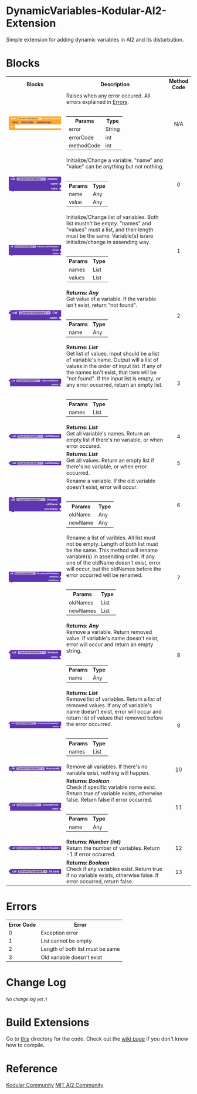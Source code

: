 # DynamicVariables-Kodular-AI2-Extension
Simple extension for adding dynamic variables in AI2 and its disturbution.

# Blocks

<table style = "width:100%">
	<tr>
		<th width = "35%">Blocks</th>
		<th width = "60%">Description</th>
		<th width = "5%">Method Code</th>
	</tr>
	<tr>
		<td>
			<img src = "assets/WhenErrorOccurred.png">
		</td>
		<td>Raises when any error occured. All errors explained in <a href="https://github.com/WaterMelonOof/DynamicVariables-Kodular-AI2-Extension/blob/master/README.md#errors">Errors</a>. <br><br>
		<table>
			<tr>
				<th>Params</th>
				<th>Type</th>
			</tr>
			<tr>
				<td>error</td>
				<td>String</td>
			</tr>
			<tr>
				<td>errorCode</td>
				<td>int</td>
			</tr>
			<tr>
				<td>methodCode</td>
				<td>int</td>
			<tr>
			</table>
		</td>
		<td align = "center">N/A</td>
	</tr>
	<tr>
		<td>
			<img src = "assets/Initialize.png">
		</td>
		<td>Initialize/Change a variable. "name" and "value" can be anything but not nothing. <br><br>
		<table>
			<tr>
				<th>Params</th>
				<th>Type</th>
			</tr>
			<tr>
				<td>name</td>
				<td>Any</td>
			</tr>
			<tr>
				<td>value</td>
				<td>Any</td>
			</tr>
			</table>
		</td>
		<td align = "center">0</td>
	</tr>
	<tr>
		<td>
			<img src = "assets/InitializeListOfVariables.png">
		</td>
		<td>Initialize/Change list of variables. Both list mustn't be empty. "names" and "values" must a list, and their length must be the same. Variable(s) is/are initialize/change in assending way.<br><br>
		<table>
			<tr>
				<th>Params</th>
				<th>Type</th>
			</tr>
			<tr>
				<td>names</td>
				<td>List</td>
			</tr>
			<tr>
				<td>values</td>
				<td>List</td>
			</tr>
			</table>
		</td>
		<td align = "center">1</td>
	</tr>
	<tr>
		<td>
			<img src = "assets/Get.png">
		</td>
		<td><b>Returns: <i>Any</i></b><br>Get value of a variable. If the variable isn't exist, return "not found".<br><br>
		<table>
			<tr>
				<th>Params</th>
				<th>Type</th>
			</tr>
			<tr>
				<td>name</td>
				<td>Any</td>
			</tr>
			</table>
		</td>
		<td align = "center">2</td>
	</tr>
	<tr>
		<td>
			<img src = "assets/GetListOfValues.png">
		</td>
		<td><b>Returns: <i>List</i></b><br>Get list of values. Input should be a list of variable's name. Output will a list of values in the order of input list. If any of the names isn't exist, that item will be "not found". If the input list is empty, or any error occurred, return an empty list.<br><br>
		<table>
			<tr>
				<th>Params</th>
				<th>Type</th>
			</tr>
			<tr>
				<td>names</td>
				<td>List</td>
			</tr>
			</table>
		</td>
		<td align = "center">3</td>
	</tr>
	<tr>
		<td>
			<img src = "assets/GetAllNames.png">
		</td>
		<td><b>Returns: <i>List</i></b><br>Get all variable's names. Return an empty list if there's no variable, or when error occured.</td>
		<td align = "center">4</td>
	</tr>
	<tr>
		<td>
			<img src = "assets/GetAllValues.png">
		</td>
		<td><b>Returns: <i>List</i></b><br>Get all values. Return an empty list if there's no variable, or when error occurred.</td>
		<td align = "center">5</td>
	</tr>
	<tr>
		<td>
			<img src = "assets/Rename.png">
		</td>
		<td>Rename a variable. If the old variable doesn't exist, error will occur.<br><br>
		<table>
			<tr>
				<th>Params</th>
				<th>Type</th>
			</tr>
			<tr>
				<td>oldName</td>
				<td>Any</td>
			</tr>
			<tr>
				<td>newName</td>
				<td>Any</td>
			</tr>
		</table>
		</td>
		<td align = "center">6</td>
	</tr>
	<tr>
		<td>
			<img src = "assets/RenameListOfVariables.png">
		</td>
		<td>Rename a list of varibles. All list must not be empty. Length of both list must be the same. This method will rename variable(s) in assending order. If any one of the oldName doesn't exist, error will occur, but the oldNames before the error occurred will be renamed.<br><br>
		<table>
			<tr>
				<th>Params</th>
				<th>Type</th>
			</tr>
			<tr>
				<td>oldNames</td>
				<td>List</td>
			</tr>
			<tr>
				<td>newNames</td>
				<td>List</td>
			</tr>
		</table>
		</td>
		<td align = "center">7</td>
	</tr>
	<tr>
		<td>
			<img src = "assets/Remove.png">
		</td>
		<td><b>Returns: <i>Any</i></b><br>Remove a variable. Return removed value. If variable's name doesn't exist, error will occur and return an empty string.<br><br>
		<table>
			<tr>
				<th>Params</th>
				<th>Type</th>
			</tr>
			<tr>
				<td>name</td>
				<td>Any</td>
			</tr>
			</table>
		</td>
		<td align = "center">8</td>
	</tr>
	<tr>
		<td>
			<img src = "assets/RemoveListOfVariables.png">
		</td>
		<td><b>Returns: <i>List</i></b><br>Remove list of variables. Return a list of removed values. If any of variable's name doesn't exist, error will occur and return list of values that removed before the error occurred.<br><br>
		<table>
			<tr>
				<th>Params</th>
				<th>Type</th>
			</tr>
			<tr>
				<td>names</td>
				<td>List</td>
			</tr>
			</table>
		</td>
		<td align = "center">9</td>
	</tr>
	<tr>
		<td>
			<img src = "assets/RemoveAll.png">
		</td>
		<td>Remove all variables. If there's no variable exist, nothing will happen.</td>
		<td align = "center">10</td>
	</tr>
	<tr>
		<td>
			<img src = "assets/IsVariableExist.png">
		</td>
		<td><b>Returns: <i>Boolean</i></b><br>Check if specific variable name exist. Return true of variable exists, otherwise false. Return false if error occurred.<br><br>
		<table>
			<tr>
				<th>Params</th>
				<th>Type</th>
			</tr>
			<tr>
				<td>name</td>
				<td>Any</td>
			</tr>
			</table>
		</td>
		<td align = "center">11</td>
	</tr>
	<tr>
		<td>
			<img src = "assets/NumOfVariables.png">
		</td>
		<td><b>Returns: <i>Number (int)</i></b><br>Return the number of variables. Return -1 if error occurred.</td>
		<td align = "center">12</td>
	</tr>
	<tr>
		<td>
			<img src = "assets/IsEmpty.png">
		</td>
		<td><b>Returns: <i>Boolean</i></b><br>Check if any variables exist. Return true if no variable exists, otherwise false. If error occurred, return false.</td>
		<td align = "center">13</td>
	</tr>
		</table>
	
# Errors

<table>
	<tr>
		<th>Error Code</th>
		<th>Error</th>
	</tr>
	<tr>
		<td>0</td>
		<td>Exception error</td>
	</tr>
	<tr>
		<td>1</td>
		<td>List cannot be empty</td>
	</tr>
	<tr>
		<td>2</td>
		<td>Length of both list must be same</td>
	</tr>
	<tr>
		<td>3</td>
		<td>Old variable doesn't exist</td>
	</tr>
</table>
	
# Change Log
<small><i>No change log yet ;)</i></small>

# Build Extensions
Go to [this](https://github.com/WaterMelonOof/DynamicVariables-Kodular-AI2-Extension/tree/master/BuildExtension) directory for the code. Check out the [wiki page](https://github.com/WaterMelonOof/DynamicVariables-Kodular-AI2-Extension/wiki/Compiling-Extension) if you don't know how to compile.

# Reference
[Kodular Community](https://community.kodular.io/t/free-open-source-dynamic-variables-create-dynamic-variables/83592)
[MIT AI2 Community](https://community.appinventor.mit.edu/t/free-open-source-dynamic-variables-create-dynamic-variables/16321)
